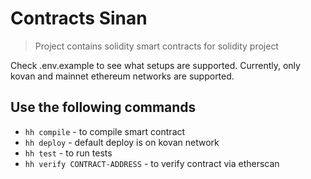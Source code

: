# Contracts Sinan
> Project contains solidity smart contracts for solidity project

Check .env.example to see what setups are supported.
Currently, only kovan and mainnet ethereum networks are supported.

## Use the following commands
- <code>hh compile</code> - to compile smart contract
- <code>hh deploy</code> - default deploy is on kovan network
- <code>hh test</code> - to run tests
- <code>hh verify CONTRACT-ADDRESS</code> - to verify contract via etherscan
